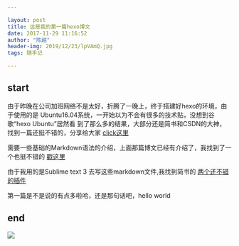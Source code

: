 ```yaml
---

layout: post
title: 这是我的第一篇hexo博文
date: 2017-11-29 11:16:52
author: "陈越"
header-img: 2019/12/23/lpVAmQ.jpg
tags: 随手记

---
```


## start

由于昨晚在公司加班网络不是太好，折腾了一晚上，终于搭建好hexo的环境，由于使用的是
Ubuntu16.04系统，一开始以为不会有很多的技术贴，没想到谷歌“hexo Ubuntu”居然看
到了那么多的结果，大部分还是简书和CSDN的大神，找到一篇还挺不错的，分享给大家
[click这里](http://blog.csdn.net/sysushui/article/details/54585905)

需要一些基础的Markdown语法的介绍，上面那篇博文已经有介绍了，我找到了一个也挺不错的
[戳这里](http://wowubuntu.com/markdown/)

由于我用的是Sublime text 3 去写这些markdown文件,我找到简书的
[两个还不错的插件](http://www.jianshu.com/p/335b7d1be39e)

第一篇是不是说的有点多啦哈，还是那句话吧，hello world

## end
![](http://p061xvmi7.bkt.clouddn.com/firstblog.jpg)
